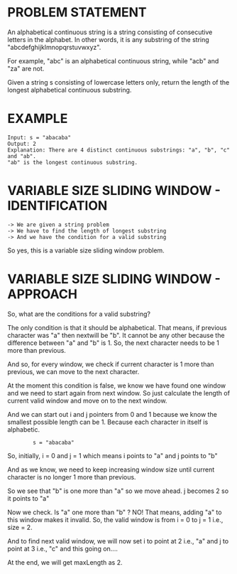 # PROBLEM STATEMENT

An alphabetical continuous string is a string consisting of consecutive letters in the alphabet. In other words, it is any substring of the string "abcdefghijklmnopqrstuvwxyz".

For example, "abc" is an alphabetical continuous string, while "acb" and "za" are not.

Given a string s consisting of lowercase letters only, return the length of the longest alphabetical continuous substring.

# EXAMPLE

    Input: s = "abacaba"
    Output: 2
    Explanation: There are 4 distinct continuous substrings: "a", "b", "c" and "ab".
    "ab" is the longest continuous substring.

# VARIABLE SIZE SLIDING WINDOW - IDENTIFICATION

    -> We are given a string problem
    -> We have to find the length of longest substring
    -> And we have the condition for a valid substring

So yes, this is a variable size sliding window problem.

# VARIABLE SIZE SLIDING WINDOW - APPROACH

So, what are the conditions for a valid substring?

The only condition is that it should be alphabetical. That means, if previous character was "a" then nextwill be "b". It cannot be any other because the difference between "a" and "b" is 1. So, the next character needs to be 1 more than previous. 

And so, for every window, we check if current character is 1 more than previous, we can move to the next character. 

At the moment this condition is false, we know we have found one window and we need to start again from next window. So just calculate the length of current valid window and move on to the next window. 

And we can start out i and j pointers from 0 and 1 because we know the smallest possible length can be 1. Because each character in itself is alphabetic. 

            s = "abacaba"

So, initially, i = 0 and j = 1 which means i points to "a" and j points to "b"

And as we know, we need to keep increasing window size until current character is no longer 1 more than previous.

So we see that "b" is one more than "a" so we move ahead.  j becomes 2 so it points to "a"

Now we check. Is "a" one more than "b" ? NO! That means, adding "a" to this window makes it invalid. So, the valid window is from i = 0 to j = 1 i.e., size = 2. 

And to find next valid window, we will now set i to point at 2 i.e., "a" and j to point at 3 i.e., "c" and this going on....

At the end, we will get maxLength as 2.